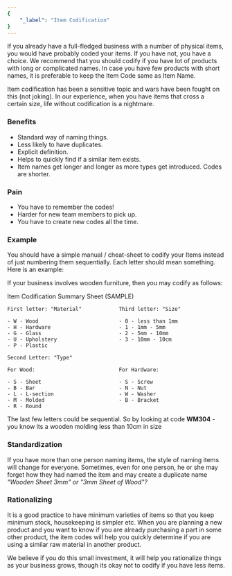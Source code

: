 ```yaml
---
{
	"_label": "Item Codification"
}
---
```

If you already have a full-fledged business with a number of physical items, you would have probably coded your items. If you have not, you have a choice. We recommend that you should codify if you have lot of products with long or complicated names. In case you have few products with short names, it is preferable to keep the Item Code same as Item Name.

Item codification has been a sensitive topic and wars have been fought on this (not joking). In our experience, when you have items that cross a certain size, life without codification is a nightmare. 

### Benefits

- Standard way of naming things.
- Less likely to have duplicates.
- Explicit definition.
- Helps to quickly find if a similar item exists.
- Item names get longer and longer as more types get introduced. Codes are shorter.

### Pain

- You have to remember the codes!
- Harder for new team members to pick up.
- You have to create new codes all the time.

### Example

You should have a simple manual / cheat-sheet to codify your Items instead of just numbering them sequentially. Each letter should mean something. Here is an example:

If your business involves wooden furniture, then you may codify as follows:

Item Codification Summary Sheet
(SAMPLE)

	First letter: "Material"			Third letter: "Size"

	- W - Wood 							- 0 - less than 1mm
	- H - Hardware 						- 1 - 1mm - 5mm
	- G - Glass 						- 2 - 5mm - 10mm
	- U - Upholstery 					- 3 - 10mm - 10cm
	- P - Plastic

	Second Letter: "Type"

	For Wood:							For Hardware:

	- S - Sheet							- S - Screw
	- B - Bar							- N - Nut
	- L - L-section 					- W - Washer
	- M - Molded 						- B - Bracket
	- R - Round

The last few letters could be sequential. So by looking at code **WM304** - you know its a wooden molding less than 10cm in size 

### Standardization

If you have more than one person naming items, the style of naming items will change for everyone. Sometimes, even for one person, he or she may forget how they had named the item and may create a duplicate name _"Wooden Sheet 3mm" or "3mm Sheet of Wood"?_

### Rationalizing

It is a good practice to have minimum varieties of items so that you keep minimum stock, housekeeping is simpler etc. When you are planning a new product and you want to know if you are already purchasing a part in some other product, the item codes will help you quickly determine if you are using a similar raw material in another product.

We believe if you do this small investment, it will help you rationalize things as your business grows, though its okay not to codify if you have less items.